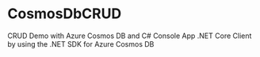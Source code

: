 # CosmosDbCRUD
CRUD Demo with Azure Cosmos DB and C# Console App .NET Core Client by using the .NET SDK for Azure Cosmos DB
